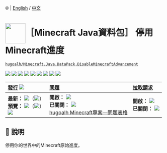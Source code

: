 🌐 | [English](./README.md) / [中文](./README.zh.md)

# <img align="center" src="https://i.imgur.com/L7AiqxP.png" height="64px" />［Minecraft Java資料包］ 停用Minecraft進度

[`hugoalh/Minecraft.Java.DataPack.DisableMinecraftAdvancement`](https://github.com/hugoalh/Minecraft.Java.DataPack.DisableMinecraftAdvancement)

[![](https://img.shields.io/github/contributors/hugoalh/Minecraft.Java.DataPack.DisableMinecraftAdvancement?style=flat-square&logo=github)](https://github.com/hugoalh/Minecraft.Java.DataPack.DisableMinecraftAdvancement/graphs/contributors)
[![](https://img.shields.io/github/license/hugoalh/Minecraft.Java.DataPack.DisableMinecraftAdvancement?style=flat-square&logo=github)](https://github.com/hugoalh/Minecraft.Java.DataPack.DisableMinecraftAdvancement/blob/master/LICENSE.md)
![](https://img.shields.io/github/languages/count/hugoalh/Minecraft.Java.DataPack.DisableMinecraftAdvancement?style=flat-square&logo=github)
![](https://img.shields.io/github/languages/top/hugoalh/Minecraft.Java.DataPack.DisableMinecraftAdvancement?style=flat-square&logo=github)
![](https://img.shields.io/github/repo-size/hugoalh/Minecraft.Java.DataPack.DisableMinecraftAdvancement?style=flat-square&logo=github)
![](https://img.shields.io/github/languages/code-size/hugoalh/Minecraft.Java.DataPack.DisableMinecraftAdvancement?style=flat-square&logo=github)
![](https://img.shields.io/github/watchers/hugoalh/Minecraft.Java.DataPack.DisableMinecraftAdvancement?style=flat-square&logo=github)
![](https://img.shields.io/github/stars/hugoalh/Minecraft.Java.DataPack.DisableMinecraftAdvancement?style=flat-square&logo=github)
![](https://img.shields.io/github/forks/hugoalh/Minecraft.Java.DataPack.DisableMinecraftAdvancement?style=flat-square&logo=github)

| **[發行](https://github.com/hugoalh/Minecraft.Java.DataPack.DisableMinecraftAdvancement/releases)** ![](https://img.shields.io/github/downloads/hugoalh/Minecraft.Java.DataPack.DisableMinecraftAdvancement/total?style=flat-square&color=000000&label=%20) | **[問題](https://github.com/hugoalh/Minecraft.Java.DataPack.DisableMinecraftAdvancement/issues?q=is%3Aissue)** | **[拉取請求](https://github.com/hugoalh/Minecraft.Java.DataPack.DisableMinecraftAdvancement/pulls?q=is%3Apr)** |
|:----|:----|:----|
| **最新：** ![](https://img.shields.io/github/release/hugoalh/Minecraft.Java.DataPack.DisableMinecraftAdvancement?sort=semver&style=flat-square&color=000000&label=%20)（![](https://img.shields.io/github/release-date/hugoalh/Minecraft.Java.DataPack.DisableMinecraftAdvancement?style=flat-square&color=000000&label=%20)）<br />**預覽：** ![](https://img.shields.io/github/release/hugoalh/Minecraft.Java.DataPack.DisableMinecraftAdvancement?include_prereleases&sort=semver&style=flat-square&color=000000&label=%20)（![](https://img.shields.io/github/release-date-pre/hugoalh/Minecraft.Java.DataPack.DisableMinecraftAdvancement?style=flat-square&color=000000&label=%20)）<br />[![](https://cf.way2muchnoise.eu/versions/curseforge_286586_all.svg)](https://www.curseforge.com/minecraft/customization/disableminecraftadvancement) | **開啟：** ![](https://img.shields.io/github/issues-raw/hugoalh/Minecraft.Java.DataPack.DisableMinecraftAdvancement?style=flat-square&color=000000&label=%20)<br />**已關閉：** ![](https://img.shields.io/github/issues-closed-raw/hugoalh/Minecraft.Java.DataPack.DisableMinecraftAdvancement?style=flat-square&color=000000&label=%20)<br />[hugoalh Minecraft專案—問題表格](https://docs.google.com/forms/d/e/1FAIpQLSf7THj4zWMeT5vC4Hs3dx9nZLzUy0Tn7bS3unExHTw13g0ZuA/viewform?usp=sf_link) | **開啟：** ![](https://img.shields.io/github/issues-pr-raw/hugoalh/Minecraft.Java.DataPack.DisableMinecraftAdvancement?style=flat-square&color=000000&label=%20)<br />**已關閉：** ![](https://img.shields.io/github/issues-pr-closed-raw/hugoalh/Minecraft.Java.DataPack.DisableMinecraftAdvancement?style=flat-square&color=000000&label=%20) |

## 📜 說明

停用你的世界中的Minecraft原始進度。
